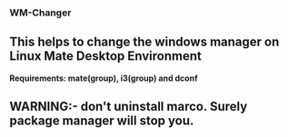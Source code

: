 ### WM-Changer
## This helps to change the windows manager on Linux Mate Desktop Environment
**Requirements: mate(group), i3(group) and dconf**
## WARNING:- don't uninstall marco. Surely package manager will stop you.